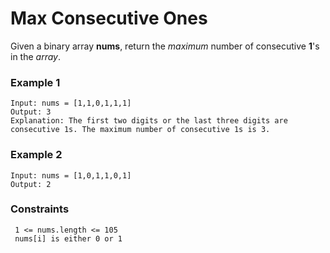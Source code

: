 # Max Consecutive Ones

Given a binary array **nums**, return the *maximum* number of consecutive **1**'s in the *array*.


### Example 1

    Input: nums = [1,1,0,1,1,1]
    Output: 3
    Explanation: The first two digits or the last three digits are consecutive 1s. The maximum number of consecutive 1s is 3.

### Example 2

    Input: nums = [1,0,1,1,0,1]
    Output: 2

### Constraints

     1 <= nums.length <= 105
     nums[i] is either 0 or 1

    
